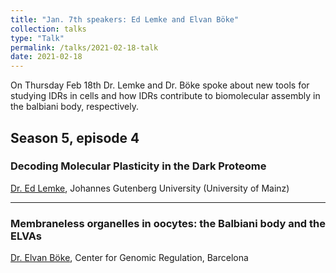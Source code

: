 ```yaml
---
title: "Jan. 7th speakers: Ed Lemke and Elvan Böke"
collection: talks
type: "Talk"
permalink: /talks/2021-02-18-talk
date: 2021-02-18
---
```


On Thursday Feb 18th Dr. Lemke and Dr. Böke spoke about new tools for studying IDRs in cells and how IDRs contribute to biomolecular assembly in the balbiani body, respectively.


## Season 5, episode 4

### Decoding Molecular Plasticity in the Dark Proteome
[Dr. Ed Lemke](http://lemkelab.com/), Johannes Gutenberg University (University of Mainz)

---

### Membraneless organelles in oocytes: the Balbiani body and the ELVAs
[Dr. Elvan Böke](https://www.crg.eu/en/programmes-groups/boke-lab), Center for Genomic Regulation, Barcelona





